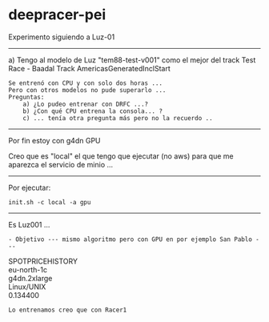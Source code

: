 # deepracer-pei

Experimento siguiendo a Luz-01

-------------------------
a) Tengo al modelo de Luz "tem88-test-v001" como el mejor del track
    Test Race - Baadal Track
    AmericasGeneratedInclStart

    Se entrenó con CPU y con solo dos horas ... 
    Pero con otros modelos no pude superarlo ... 
    Preguntas:
        a) ¿Lo pudeo entrenar con DRFC ...?
        b) ¿Con qué CPU entrena la consola... ?
        c) ... tenía otra pregunta más pero no la recuerdo .. 

-------------------------
Por fin estoy con g4dn GPU

Creo que es "local" el que tengo que ejecutar (no aws) 
para que me aparezca el servicio de minio ... 

-------------------------

Por ejecutar:

    init.sh -c local -a gpu

---------------------------------
Es Luz001 ...

    - Objetivo --- mismo algoritmo pero con GPU en por ejemplo San Pablo --- 


SPOTPRICEHISTORY        
    eu-north-1c     
    g4dn.2xlarge    
    Linux/UNIX      
    0.134400

    Lo entrenamos creo que con Racer1
